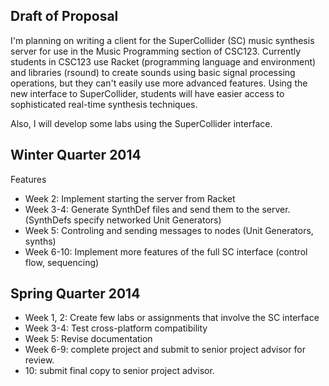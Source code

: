 ## Draft of Proposal
 
 
I'm planning on writing a client for the SuperCollider (SC) music synthesis server for use in the Music Programming section of CSC123.
Currently students in CSC123 use Racket (programming language and environment) and libraries (rsound) to create sounds using basic signal processing operations, but they can't easily use more advanced features.
Using the new interface to SuperCollider, students will have easier access to sophisticated real-time synthesis techniques.
 
Also, I will develop some labs using the SuperCollider interface.



## Winter Quarter 2014

Features

- Week 2: Implement starting the server from Racket
- Week 3-4: Generate SynthDef files and send them to the server. (SynthDefs specify networked Unit Generators)
- Week 5: Controling and sending messages to nodes (Unit Generators, synths)
- Week 6-10: Implement more features of the full SC interface (control flow, sequencing)

## Spring Quarter 2014

-	Week 1, 2: Create few labs or assignments that involve the SC interface
-	Week 3-4: Test cross-platform compatibility
-	Week 5: Revise documentation
-	Week 6-9: complete project and submit to senior project advisor for review.
-	10: submit final copy to senior project advisor.

